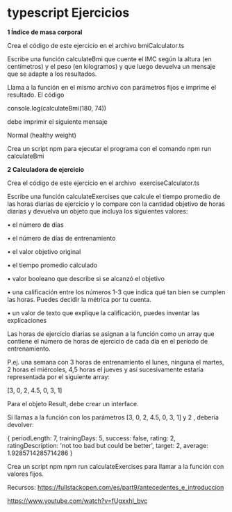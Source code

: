 # typescript Ejercicios

**1 Índice de masa corporal**

Crea el código de este ejercicio en el archivo bmiCalculator.ts

Escribe una función calculateBmi que cuente el IMC según la altura (en centímetros) y el peso (en kilogramos) y que luego devuelva un mensaje que se adapte a los resultados.

Llama a la función en el mismo archivo con parámetros fijos e imprime el resultado. El código

console.log(calculateBmi(180, 74))

debe imprimir el siguiente mensaje

Normal (healthy weight)

Crea un script npm para ejecutar el programa con el comando npm run calculateBmi

**2 Calculadora de ejercicio**

Crea el código de este ejercicio en el archivo  exerciseCalculator.ts

Escribe una función calculateExercises que calcule el tiempo promedio de las horas diarias de ejercicio y lo compare con la cantidad objetivo de horas diarias y devuelva un objeto que incluya los siguientes valores:

• el número de días

• el número de días de entrenamiento

• el valor objetivo original

• el tiempo promedio calculado

• valor booleano que describe si se alcanzó el objetivo

• una calificación entre los números 1-3 que indica qué tan bien se cumplen las horas. Puedes decidir la métrica por tu cuenta.

• un valor de texto que explique la calificación, puedes inventar las explicaciones

Las horas de ejercicio diarias se asignan a la función como un array que contiene el número de horas de ejercicio de cada día en el período de entrenamiento. 

P.ej. una semana con 3 horas de entrenamiento el lunes, ninguna el martes, 2 horas el miércoles, 4,5 horas el jueves y así sucesivamente estaría representada por el siguiente array:

[3, 0, 2, 4.5, 0, 3, 1]

Para el objeto Result, debe crear un interface.

Si llamas a la función con los parámetros [3, 0, 2, 4.5, 0, 3, 1] y 2 , debería devolver:

{ periodLength: 7,
trainingDays: 5,
success: false,
rating: 2,
ratingDescription: 'not too bad but could be better',
target: 2,
average: 1.9285714285714286
}

Crea un script npm npm run calculateExercises para llamar a la función con valores fijos.

Recursos:
https://fullstackopen.com/es/part9/antecedentes_e_introduccion

https://www.youtube.com/watch?v=fUgxxhI_bvc
